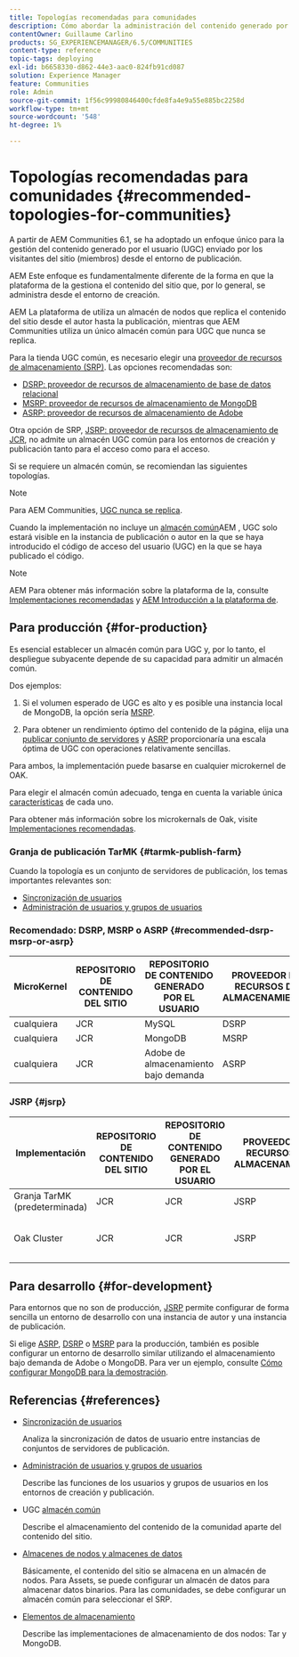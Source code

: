 ```yaml
---
title: Topologías recomendadas para comunidades
description: Cómo abordar la administración del contenido generado por el usuario (UGC)
contentOwner: Guillaume Carlino
products: SG_EXPERIENCEMANAGER/6.5/COMMUNITIES
content-type: reference
topic-tags: deploying
exl-id: b6658330-d862-44e3-aac0-824fb91cd087
solution: Experience Manager
feature: Communities
role: Admin
source-git-commit: 1f56c99980846400cfde8fa4e9a55e885bc2258d
workflow-type: tm+mt
source-wordcount: '548'
ht-degree: 1%

---
```


# Topologías recomendadas para comunidades {#recommended-topologies-for-communities}

A partir de AEM Communities 6.1, se ha adoptado un enfoque único para la gestión del contenido generado por el usuario (UGC) enviado por los visitantes del sitio (miembros) desde el entorno de publicación.

AEM Este enfoque es fundamentalmente diferente de la forma en que la plataforma de la gestiona el contenido del sitio que, por lo general, se administra desde el entorno de creación.

AEM La plataforma de utiliza un almacén de nodos que replica el contenido del sitio desde el autor hasta la publicación, mientras que AEM Communities utiliza un único almacén común para UGC que nunca se replica.

Para la tienda UGC común, es necesario elegir una [proveedor de recursos de almacenamiento (SRP)](working-with-srp.md). Las opciones recomendadas son:

* [DSRP: proveedor de recursos de almacenamiento de base de datos relacional](dsrp.md)
* [MSRP: proveedor de recursos de almacenamiento de MongoDB](msrp.md)
* [ASRP: proveedor de recursos de almacenamiento de Adobe](asrp.md)

Otra opción de SRP, [JSRP: proveedor de recursos de almacenamiento de JCR](jsrp.md), no admite un almacén UGC común para los entornos de creación y publicación tanto para el acceso como para el acceso.

Si se requiere un almacén común, se recomiendan las siguientes topologías.

>[!NOTE]
>
>Para AEM Communities, [UGC nunca se replica](working-with-srp.md#ugc-never-replicated).
>
>Cuando la implementación no incluye un [almacén común](working-with-srp.md)AEM , UGC solo estará visible en la instancia de publicación o autor en la que se haya introducido el código de acceso del usuario (UGC) en la que se haya publicado el código.
>

>[!NOTE]
>
>AEM Para obtener más información sobre la plataforma de la, consulte [Implementaciones recomendadas](../../help/sites-deploying/recommended-deploys.md) y [AEM Introducción a la plataforma de](../../help/sites-deploying/data-store-config.md).

## Para producción {#for-production}

Es esencial establecer un almacén común para UGC y, por lo tanto, el despliegue subyacente depende de su capacidad para admitir un almacén común.

Dos ejemplos:

1. Si el volumen esperado de UGC es alto y es posible una instancia local de MongoDB, la opción sería [MSRP](msrp.md).

1. Para obtener un rendimiento óptimo del contenido de la página, elija una [publicar conjunto de servidores](../../help/sites-deploying/recommended-deploys.md#tarmk-farm) y [ASRP](asrp.md) proporcionaría una escala óptima de UGC con operaciones relativamente sencillas.

Para ambos, la implementación puede basarse en cualquier microkernel de OAK.

Para elegir el almacén común adecuado, tenga en cuenta la variable única [características](working-with-srp.md#characteristics-of-srp-options) de cada uno.

Para obtener más información sobre los microkernals de Oak, visite [Implementaciones recomendadas](../../help/sites-deploying/recommended-deploys.md).

### Granja de publicación TarMK {#tarmk-publish-farm}

Cuando la topología es un conjunto de servidores de publicación, los temas importantes relevantes son:

* [Sincronización de usuarios](sync.md)
* [Administración de usuarios y grupos de usuarios](users.md)

### Recomendado: DSRP, MSRP o ASRP {#recommended-dsrp-msrp-or-asrp}

| MicroKernel | REPOSITORIO DE CONTENIDO DEL SITIO | REPOSITORIO DE CONTENIDO GENERADO POR EL USUARIO | PROVEEDOR DE RECURSOS DE ALMACENAMIENTO | ALMACÉN COMÚN |
|-------------|------------------------|----------------------------------|---------------------------|---------------|
| cualquiera | JCR | MySQL | DSRP | Sí |
| cualquiera | JCR | MongoDB | MSRP | Sí |
| cualquiera | JCR | Adobe de almacenamiento bajo demanda | ASRP | Sí |

### JSRP {#jsrp}


| Implementación | REPOSITORIO DE CONTENIDO DEL SITIO | REPOSITORIO DE CONTENIDO GENERADO POR EL USUARIO | PROVEEDOR DE RECURSOS DE ALMACENAMIENTO | ALMACÉN COMÚN |
|----------------------|------------------------|----------------------------------|---------------------------|---------------------------------|
| Granja TarMK (predeterminada) | JCR | JCR | JSRP | No |
| Oak Cluster | JCR | JCR | JSRP | Sí solo para el entorno de publicación |

## Para desarrollo {#for-development}

Para entornos que no son de producción, [JSRP](jsrp.md) permite configurar de forma sencilla un entorno de desarrollo con una instancia de autor y una instancia de publicación.

Si elige [ASRP](asrp.md), [DSRP](dsrp.md) o [MSRP](msrp.md) para la producción, también es posible configurar un entorno de desarrollo similar utilizando el almacenamiento bajo demanda de Adobe o MongoDB. Para ver un ejemplo, consulte [Cómo configurar MongoDB para la demostración](demo-mongo.md).

## Referencias {#references}

* [Sincronización de usuarios](sync.md)

  Analiza la sincronización de datos de usuario entre instancias de conjuntos de servidores de publicación.

* [Administración de usuarios y grupos de usuarios](users.md)

  Describe las funciones de los usuarios y grupos de usuarios en los entornos de creación y publicación.

* UGC [almacén común](working-with-srp.md)

  Describe el almacenamiento del contenido de la comunidad aparte del contenido del sitio.

* [Almacenes de nodos y almacenes de datos](../../help/sites-deploying/data-store-config.md)

  Básicamente, el contenido del sitio se almacena en un almacén de nodos. Para Assets, se puede configurar un almacén de datos para almacenar datos binarios. Para las comunidades, se debe configurar un almacén común para seleccionar el SRP.

* [Elementos de almacenamiento](../../help/sites-deploying/storage-elements-in-aem-6.md)

  Describe las implementaciones de almacenamiento de dos nodos: Tar y MongoDB.

